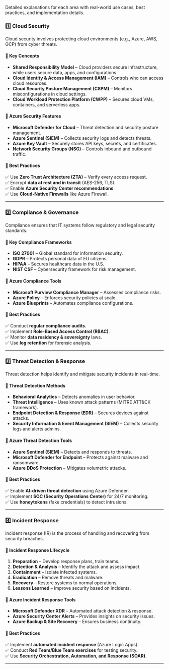Detailed explanations for each area with real-world use cases, best practices, and implementation details.  

### 1️⃣ **Cloud Security**  
Cloud security involves protecting cloud environments (e.g., Azure, AWS, GCP) from cyber threats.  

#### 🔹 **Key Concepts**  
- **Shared Responsibility Model** – Cloud providers secure infrastructure, while users secure data, apps, and configurations.  
- **Cloud Identity & Access Management (IAM)** – Controls who can access cloud resources.  
- **Cloud Security Posture Management (CSPM)** – Monitors misconfigurations in cloud settings.  
- **Cloud Workload Protection Platform (CWPP)** – Secures cloud VMs, containers, and serverless apps.  

#### 🔹 **Azure Security Features**  
- **Microsoft Defender for Cloud** – Threat detection and security posture management.  
- **Azure Sentinel (SIEM)** – Collects security logs and detects threats.  
- **Azure Key Vault** – Securely stores API keys, secrets, and certificates.  
- **Network Security Groups (NSG)** – Controls inbound and outbound traffic.  

#### 🔹 **Best Practices**  
✅ Use **Zero Trust Architecture (ZTA)** – Verify every access request.  
✅ Encrypt **data at rest and in transit** (AES-256, TLS).  
✅ Enable **Azure Security Center recommendations**.  
✅ Use **Cloud-Native Firewalls** like Azure Firewall.  

---

### 2️⃣ **Compliance & Governance**  
Compliance ensures that IT systems follow regulatory and legal security standards.  

#### 🔹 **Key Compliance Frameworks**  
- **ISO 27001** – Global standard for information security.  
- **GDPR** – Protects personal data of EU citizens.  
- **HIPAA** – Secures healthcare data in the U.S.  
- **NIST CSF** – Cybersecurity framework for risk management.  

#### 🔹 **Azure Compliance Tools**  
- **Microsoft Purview Compliance Manager** – Assesses compliance risks.  
- **Azure Policy** – Enforces security policies at scale.  
- **Azure Blueprints** – Automates compliance configurations.  

#### 🔹 **Best Practices**  
✅ Conduct **regular compliance audits**.  
✅ Implement **Role-Based Access Control (RBAC)**.  
✅ Monitor **data residency & sovereignty** laws.  
✅ Use **log retention** for forensic analysis.  

---

### 3️⃣ **Threat Detection & Response**  
Threat detection helps identify and mitigate security incidents in real-time.  

#### 🔹 **Threat Detection Methods**  
- **Behavioral Analytics** – Detects anomalies in user behavior.  
- **Threat Intelligence** – Uses known attack patterns (MITRE ATT&CK framework).  
- **Endpoint Detection & Response (EDR)** – Secures devices against attacks.  
- **Security Information & Event Management (SIEM)** – Collects security logs and alerts admins.  

#### 🔹 **Azure Threat Detection Tools**  
- **Azure Sentinel (SIEM)** – Detects and responds to threats.  
- **Microsoft Defender for Endpoint** – Protects against malware and ransomware.  
- **Azure DDoS Protection** – Mitigates volumetric attacks.  

#### 🔹 **Best Practices**  
✅ Enable **AI-driven threat detection** using Azure Defender.  
✅ Implement **SOC (Security Operations Center)** for 24/7 monitoring.  
✅ Use **honeytokens** (fake credentials) to detect intrusions.  

---

### 4️⃣ **Incident Response**  
Incident response (IR) is the process of handling and recovering from security breaches.  

#### 🔹 **Incident Response Lifecycle**  
1. **Preparation** – Develop response plans, train teams.  
2. **Detection & Analysis** – Identify the attack and assess impact.  
3. **Containment** – Isolate infected systems.  
4. **Eradication** – Remove threats and malware.  
5. **Recovery** – Restore systems to normal operations.  
6. **Lessons Learned** – Improve security based on incidents.  

#### 🔹 **Azure Incident Response Tools**  
- **Microsoft Defender XDR** – Automated attack detection & response.  
- **Azure Security Center Alerts** – Provides insights on security issues.  
- **Azure Backup & Site Recovery** – Ensures business continuity.  

#### 🔹 **Best Practices**  
✅ Implement **automated incident response** (Azure Logic Apps).  
✅ Conduct **Red Team/Blue Team exercises** for testing security.  
✅ Use **Security Orchestration, Automation, and Response (SOAR)**.  

---

